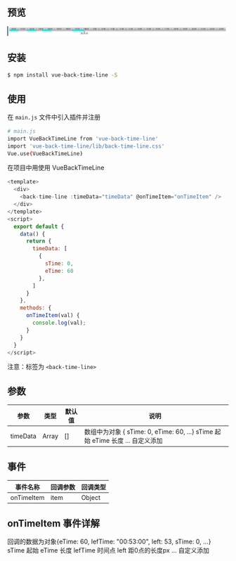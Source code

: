 ## 预览

![time](https://raw.githubusercontent.com/Likeadust/img/master/time.png)

## 安装

``` bash
$ npm install vue-back-time-line -S
```
## 使用

在 `main.js` 文件中引入插件并注册

``` bash
# main.js
import VueBackTimeLine from 'vue-back-time-line'
import 'vue-back-time-line/lib/back-time-line.css'
Vue.use(VueBackTimeLine)
```

在项目中用使用 VueBackTimeLine


```js
<template>
  <div>
    <back-time-line :timeData="timeData" @onTimeItem="onTimeItem" />
  </div>
</template>
<script>
  export default {
    data() {
      return {
        timeData: [
          {
            sTime: 0,
            eTime: 60
          },
        ]
      }
    },
    methods: {
      onTimeItem(val) {
        console.log(val);
      }
    }
  }
</script>
```

注意：标签为 `<back-time-line>`

## 参数

| 参数 | 类型 | 默认值 | 说明 |
| ------ | ------ | ------ | ------ |
| timeData | Array | [] | 数组中为对象 { sTime: 0, eTime: 60, ...} sTime 起始 eTime 长度 ... 自定义添加|


## 事件

| 事件名称 | 回调参数 | 回调类型 |
| ------ | ------ | ------ |
| onTimeItem | item | Object |

## onTimeItem 事件详解
回调的数据为对象{eTime: 60, lefTime: "00:53:00", left: 53, sTime: 0, ...} sTime 起始 eTime 长度 lefTime 时间点 left 距0点的长度px ... 自定义添加